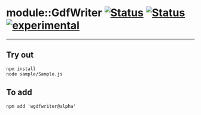 
# module::GdfWriter [![Status](https://img.shields.io/circleci/build/github/Wandalen/wGdfWriter?label=Test&logo=Test)](https://circleci.com/gh/Wandalen/wGdfWriter) [![Status](https://github.com/Wandalen/wGdfWriter/workflows/Test/badge.svg)](https://github.com/Wandalen/wGdfWriter/actions?query=workflow%3ATest) [![experimental](https://img.shields.io/badge/stability-experimental-orange.svg)](https://github.com/emersion/stability-badges#experimental)

___

## Try out
```
npm install
node sample/Sample.js
```

## To add
```
npm add 'wgdfwriter@alpha'
```

